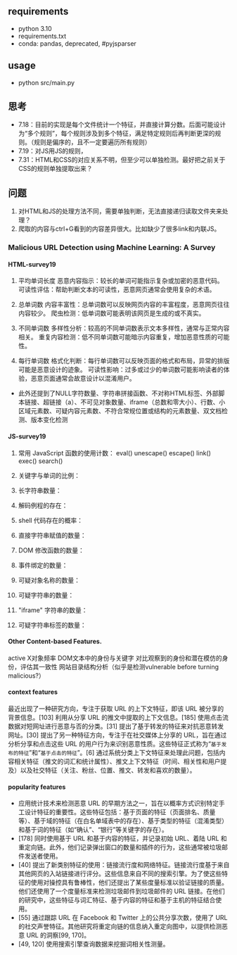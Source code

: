 
## requirements
- python 3.10
- requirements.txt
- conda: pandas, deprecated, #pyjsparser
<!-- - npm: esprima -->

## usage
- python src/main.py


## 思考
- 7.18：目前的实现是每个文件统计一个特征，并直接计算分数。后面可能设计为“多个规则”，每个规则涉及到多个特征，满足特定规则后再判断更深的规则。（规则是偏序的，且不一定要遍历所有规则）
- 7.19：对JS用JS的规则，
- 7.31：HTML和CSS的对应关系不明，但至少可以单独检测。最好把之前关于CSS的规则单独提取出来？

## 问题
1. 对HTML和JS的处理方法不同，需要单独判断，无法直接递归读取文件夹来处理？
2. 爬取的内容与ctrl+G看到的内容差异很大。比如缺少了很多link和内联JS。

### Malicious URL Detection using Machine Learning: A Survey
#### HTML-survey19
1. 平均单词长度
    恶意内容指示：较长的单词可能指示复杂或加密的恶意代码。
    可读性评估：帮助判断文本的可读性，恶意网页通常会使用复杂的术语。

2. 总单词数
    内容丰富性：总单词数可以反映网页内容的丰富程度，恶意网页往往内容较少。
    爬虫检测：低单词数可能表明该网页是生成的或不真实。

3. 不同单词数
    多样性分析：较高的不同单词数表示文本多样性，通常与正常内容相关。
    重复内容检测：低不同单词数可能暗示内容重复，增加恶意性质的可能性。

4. 每行单词数
    格式化判断：每行单词数可以反映页面的格式和布局，异常的排版可能是恶意设计的迹象。
    可读性影响：过多或过少的单词数可能影响读者的体验，恶意页面通常会故意设计以混淆用户。
- 此外还提到了NULL字符数量、字符串拼接函数、不对称HTML标签、外部脚本链接、超链接（a）、不可见对象数量、iframe（总数和零大小）、行数、小区域元素数、可疑内容元素数、不符合常规位置或结构的元素数量、双文档检测、版本变化检测
#### JS-survey19
1. 常用 JavaScript 函数的使用计数：
    eval()
    unescape()
    escape()
    link()
    exec()
    search()

2. 关键字与单词的比例：
3. 长字符串数量：
4. 解码例程的存在：
5. shell 代码存在的概率：
6. 直接字符串赋值的数量：
7. DOM 修改函数的数量：
8. 事件绑定的数量：
9. 可疑对象名称的数量：
10. 可疑字符串的数量：
11. "iframe" 字符串的数量：
12. 可疑字符串标签的数量：
#### Other Content-based Features.
active X对象频率
DOM文本中的身份与关键字
对比观察到的身份和潜在模仿的身份，评估其一致性
网站目录结构分析（似乎是检测vulnerable before turning malicious?）
#### context features
最近出现了一种研究方向，专注于获取 URL 的上下文特征，即该 URL 被分享的背景信息。[103] 利用从分享 URL 的推文中提取的上下文信息。[185] 使用点击流数据对短网址进行恶意与否的分类。[31] 提出了基于转发的特征来对抗恶意转发网址。[30] 提出了另一种特征方向，专注于在社交媒体上分享的 URL，旨在通过分析分享和点击这些 URL 的用户行为来识别恶意性质。这些特征正式称为“`基于发布的特征`”和“`基于点击的特征`”。[6] 通过系统分类上下文特征来处理此问题，包括内容相关特征（推文的词汇和统计属性）、推文上下文特征（时间、相关性和用户提及）以及社交特征（关注、粉丝、位置、推文、转发和喜欢的数量）。
#### popularity features
- 应用统计技术来检测恶意 URL 的早期方法之一，旨在以概率方式识别特定手工设计特征的重要性。这些特征包括：基于页面的特征（页面排名、质量等）、基于域的特征（在白名单域表中的存在）、基于类型的特征（混淆类型）和基于词的特征（如“确认”、“银行”等关键字的存在）。
- [178] 同时使用基于 URL 和基于内容的特征，并记录初始 URL、着陆 URL 和重定向链。此外，他们记录弹出窗口的数量和插件的行为，这些通常被垃圾邮件发送者使用。
- [40] 提出了新类别特征的使用：链接流行度和网络特征。链接流行度基于来自其他网页的入站链接进行评分。这些信息来自不同的搜索引擎。为了使这些特征的使用对操控具有鲁棒性，他们还提出了某些度量标准以验证链接的质量。他们还使用了一个度量标准来检测垃圾邮件到垃圾邮件的 URL 链接。在他们的研究中，这些特征与词汇特征、基于内容的特征和基于主机的特征结合使用。
- [55] 通过跟踪 URL 在 Facebook 和 Twitter 上的公共分享次数，使用了 URL 的社交声誉特征。其他研究将重定向链的信息纳入重定向图中，以提供检测恶意 URL 的洞察[99, 170]。
- [49, 120] 使用搜索引擎查询数据来挖掘词相关性测量。